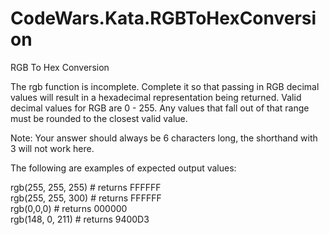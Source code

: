 # CodeWars.Kata.RGBToHexConversion

RGB To Hex Conversion

The rgb function is incomplete. Complete it so that passing in RGB decimal values will result in a hexadecimal representation being returned. Valid decimal values for RGB are 0 - 255. Any values that fall out of that range must be rounded to the closest valid value. <br/>

Note: Your answer should always be 6 characters long, the shorthand with 3 will not work here. <br/>

The following are examples of expected output values: <br/>

rgb(255, 255, 255) # returns FFFFFF <br/>
rgb(255, 255, 300) # returns FFFFFF <br/>
rgb(0,0,0) # returns 000000 <br/>
rgb(148, 0, 211) # returns 9400D3 <br/>
